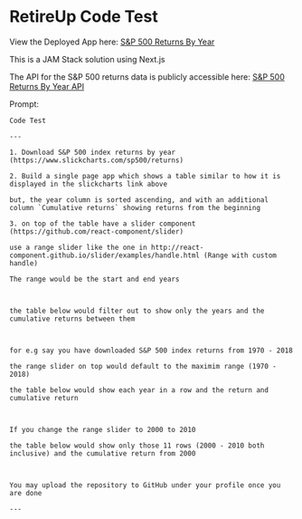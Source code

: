# RetireUp Code Test

View the Deployed App here: [S&P 500 Returns By Year](https://retire-up-code-test-sp500.vercel.app/)

This is a JAM Stack solution using Next.js

The API for the S&P 500 returns data is publicly accessible here: [S&P 500 Returns By Year API](https://retire-up-code-test-sp500.vercel.app/api/sp500/returns)





Prompt: 
```
Code Test

---

1. Download S&P 500 index returns by year (https://www.slickcharts.com/sp500/returns)

2. Build a single page app which shows a table similar to how it is displayed in the slickcharts link above

but, the year column is sorted ascending, and with an additional column `Cumulative returns` showing returns from the beginning

3. on top of the table have a slider component (https://github.com/react-component/slider)

use a range slider like the one in http://react-component.github.io/slider/examples/handle.html (Range with custom handle)

The range would be the start and end years

 

the table below would filter out to show only the years and the cumulative returns between them

 

for e.g say you have downloaded S&P 500 index returns from 1970 - 2018

the range slider on top would default to the maximim range (1970 - 2018)

the table below would show each year in a row and the return and cumulative return

 

If you change the range slider to 2000 to 2010

the table below would show only those 11 rows (2000 - 2010 both inclusive) and the cumulative return from 2000

 

You may upload the repository to GitHub under your profile once you are done

---
```